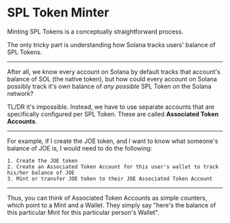 # SPL Token Minter

Minting SPL Tokens is a conceptually straightforward process.   
   
The only tricky part is understanding how Solana tracks users' balance of SPL Tokens.   
   
---

After all, we know every account on Solana by default tracks that account's balance of SOL (the native token), but how could every account on Solana possibly track it's own balance of *any possible* SPL Token on the Solana network?   
   
TL/DR it's impossible. Instead, we have to use separate accounts that are specifically configured per SPL Token. These are called **Associated Token Accounts**.   
   
---
For example, if I create the JOE token, and I want to know what someone's balance of JOE is, I would need to do the following:
```text
1. Create the JOE token
2. Create an Associated Token Account for this user's wallet to track his/her balance of JOE
3. Mint or transfer JOE token to their JOE Associated Token Account
```

---

Thus, you can think of Associated Token Accounts as simple counters, which point to a Mint and a Wallet. They simply say "here's the balance of this particular Mint for this particular person's Wallet".